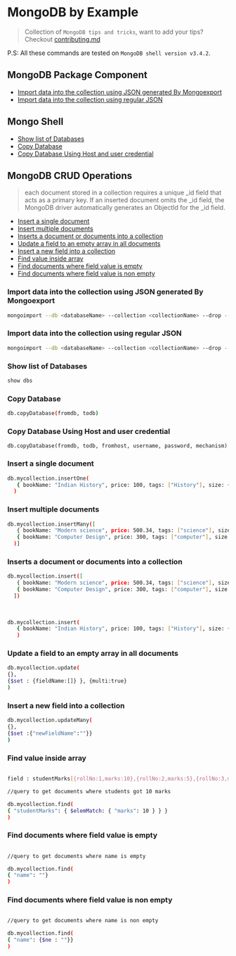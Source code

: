 # MongoDB by Example

> Collection of `MongoDB tips and tricks`, want to add your tips? Checkout [contributing.md](./contributing.md)

P.S: All these commands are tested on `MongoDB shell version v3.4.2`.
## MongoDB Package Component
* [Import data into the collection using JSON generated By Mongoexport](#import-data-into-the-collection-using-json-generated-by-mongoexport)
* [Import data into the collection using regular JSON](#import-data-into-the-collection-using-regular-json)

## Mongo Shell
   * [Show list of Databases](#show-list-of-databases)
   * [Copy Database](#copy-database)
   * [Copy Database Using Host and user credential](#copy-database-using-host-and-user-credential)

## MongoDB CRUD Operations
   > each document stored in a collection requires a unique _id field that acts as a primary key. 
   If an inserted document omits the _id field, the MongoDB driver automatically generates an ObjectId for the _id field.
   * [Insert a single document](#insert-a-single-document)
   * [Insert multiple documents](#insert-multiple-documents)
   * [Inserts a document or documents into a collection](#inserts-a-document-or-documents-into-a-collection)
   * [Update a field to an empty array in all documents](#update-a-field-to-an-empty-array-in-all-documents)
   * [Insert a new field into a collection](#insert-a-new-field-into-a-collection)
   * [Find value inside array](#find-value-inside-array)
   * [Find documents where field value is empty](#find-documents-where-field-value-is-empty)
   * [Find documents where field value is non empty](#find-documents-where-field-value-is-non-empty)
   
   
<!--------------------- MongoDB Package Component --------------------------->
### Import data into the collection using JSON generated By Mongoexport
```sh
mongoimport --db <databaseName> --collection <collectionName> --drop --file <jsonFile>.json
```
### Import data into the collection using regular JSON
```sh
mongoimport --db <databaseName> --collection <collectionName> --drop --file <jsonFile>.json --jsonArray
```
<!----------- Mongo Shell----------------------------------------------------->
### Show list of Databases
```bash
show dbs
```
### Copy Database
```sh
db.copyDatabase(fromdb, todb)
```
### Copy Database Using Host and user credential
```
db.copyDatabase(fromdb, todb, fromhost, username, password, mechanism)
```
<!--------------------- MongoDB CRUD Operations --------------------------->

### Insert a single document

```bash
db.mycollection.insertOne(
   { bookName: "Indian History", price: 100, tags: ["History"], size: { h: 28, w: 35.5, uom: "cm" } }
  )
```

### Insert multiple documents

```bash
db.mycollection.insertMany([
   { bookName: "Modern science", price: 500.34, tags: ["science"], size: { h: 28, w: 35.5, uom: "cm" } },
   { bookName: "Computer Design", price: 300, tags: ["computer"], size: { h: 28, w: 35.5, uom: "cm" } },
  )]
```

### Inserts a document or documents into a collection
```bash
db.mycollection.insert([
   { bookName: "Modern science", price: 500.34, tags: ["science"], size: { h: 28, w: 35.5, uom: "cm" } },
   { bookName: "Computer Design", price: 300, tags: ["computer"], size: { h: 28, w: 35.5, uom: "cm" } },
  ])
    
    
  
db.mycollection.insert(
   { bookName: "Indian History", price: 100, tags: ["History"], size: { h: 28, w: 35.5, uom: "cm" } }
   )
```

### Update a field to an empty array in all documents

```bash
db.mycollection.update(
{}, 
{$set : {fieldName:[]} }, {multi:true}
)
```

### Insert a new field into a collection

```bash
db.mycollection.updateMany(
{}, 
{$set :{"newFieldName":""}}
)
```


### Find value inside array

```bash

field : studentMarks[{rollNo:1,marks:10},{rollNo:2,marks:5},{rollNo:3,marks:10}]

//query to get documents where students got 10 marks

db.mycollection.find( 
{ "studentMarks": { $elemMatch: { "marks": 10 } } } 
)
```


### Find documents where field value is empty

```bash

//query to get documents where name is empty

db.mycollection.find( 
{ "name": ""} 
)

```

### Find documents where field value is non empty

```bash

//query to get documents where name is non empty

db.mycollection.find( 
{ "name": {$ne : ""}} 
)

```